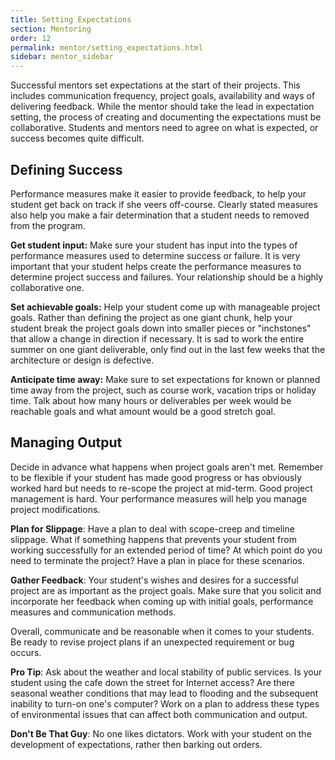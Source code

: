 ```yaml
---
title: Setting Expectations
section: Mentoring
order: 12
permalink: mentor/setting_expectations.html
sidebar: mentor_sidebar
---
```


Successful mentors set expectations at the start of their projects. This includes communication frequency, project goals, availability and ways of delivering feedback. While the mentor should take the lead in expectation setting, the process of creating and documenting the expectations must be collaborative. Students and mentors need to agree on what is expected, or success becomes quite difficult.


## Defining Success

Performance measures make it easier to provide feedback, to help your student get back on track if she veers off-course. Clearly stated measures also help you make a fair determination that a student needs to removed from the program.

**Get student input:** Make sure your student has input into the types of performance measures used to determine success or failure. It is very important that your student helps create the performance measures to determine project success and failures. Your relationship should be a highly collaborative one.

**Set achievable goals:** Help your student come up with manageable project goals. Rather than defining the project as one giant chunk, help your student break the project goals down into smaller pieces or "inchstones" that allow a change in direction if necessary. It is sad to work the entire summer on one giant deliverable, only find out in the last few weeks that the architecture or design is defective.

**Anticipate time away:** Make sure to set expectations for known or planned time away from the project, such as course work, vacation trips or holiday time. Talk about how many hours or deliverables per week would be reachable goals and what amount would be a good stretch goal.


## Managing Output

Decide in advance what happens when project goals aren't met. Remember to be flexible if your student has made good progress or has obviously worked hard but needs to re-scope the project at mid-term. Good project management is hard. Your performance measures will help you manage project modifications.

**Plan for Slippage**: Have a plan to deal with scope-creep and timeline slippage. What if something happens that prevents your student from working successfully for an extended period of time? At which point do you need to terminate the project? Have a plan in place for these scenarios.

**Gather Feedback**: Your student's wishes and desires for a successful project are as important as the project goals. Make sure that you solicit and incorporate her feedback when coming up with initial goals, performance measures and communication methods.

Overall, communicate and be reasonable when it comes to your students. Be ready to revise project plans if an unexpected requirement or bug occurs.

**Pro Tip**: Ask about the weather and local stability of public services. Is your student using the cafe down the street for Internet access? Are there seasonal weather conditions that may lead to flooding and the subsequent inability to turn-on one's computer? Work on a plan to address these types of environmental issues that can affect both communication and output.

**Don't Be That Guy**: No one likes dictators.  Work with your student on the development of expectations, rather then barking out orders.


